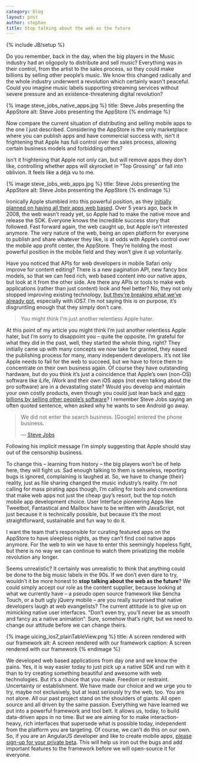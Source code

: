 ```yaml
---
category: blog
layout: post
author: stephan
title: Stop talking about the web as the future
---
```

{% include JB/setup %}

Do you remember, back in the day, when the big players in the Music industry had an oligopoly to distribute and sell music? Everything was in their control, from the artist to the sales process, so they could make billions by selling other people’s music. We know this changed radically and the whole industry underwent a revolution which certainly wasn't peaceful. Could you imagine music labels supporting streaming services without severe pressure and an existence-threatening digital revolution?

{% image steve_jobs_native_apps.jpg %}
  title: Steve Jobs presenting the AppStore
  alt: Steve Jobs presenting the AppStore
{% endimage %}

Now compare the current situation of distributing and selling mobile apps to the one I just described. Considering the AppStore is the only marketplace where you can publish apps and have commercial success with, isn't it frightening that Apple has full control over the sales process, allowing certain business models and forbidding others?

Isn't it frightening that Apple not only can, but will remove apps they don't like, controlling whether apps will skyrocket in "Top Grossing" or fall into oblivion. It feels like a déjà vu to me.

{% image steve_jobs_web_apps.jpg %}
  title: Steve Jobs presenting the AppStore
  alt: Steve Jobs presenting the AppStore
{% endimage %}

Ironically Apple stumbled into this powerful position, as they <a href="http://www.apple.com/pr/library/2007/06/11iPhone-to-Support-Third-Party-Web-2-0-Applications.html" title="Apple Press Release">initially planned on having all their apps web based</a>. Over 5 years ago, back in 2008, the web wasn’t ready yet, <!-- more --><span id="more"></span>so Apple had to make the native move and release the SDK. Everyone knows the incredible success story that followed. Fast forward again, the web caught up, but Apple isn’t interested anymore. The very nature of the web, being an open platform for everyone to publish and share whatever they like, is at odds with Apple’s control over the mobile app profit center, the AppStore. They’re holding the most powerful position in the mobile field and they won’t give it up voluntarily.

Have you noticed that APIs for web developers in mobile Safari only improve for content editing? There is a new pagination API, new fancy box models, so that we can feed rich, web based content into our native apps, but look at it from the other side. Are there any APIs or tools to make web applications (rather than just content) look and feel better? No, they not only stopped improving existing technology, <a href="http://www.mobilexweb.com/blog/safari-ios7-html5-problems-apis-review" title="Problems with iOS7">but they’re breaking what we’ve already got</a>, especially with iOS7. I’m not saying this is on purpose, it’s disgruntling enough that they simply don’t care.

<blockquote><p>You might think I’m just another relentless Apple hater.</p></blockquote>
At this point of my article you might think I’m just another relentless Apple hater, but I’m sorry to disappoint you – quite the opposite. I’m grateful for what they did in the past, well, they started the whole thing, right? They initially came up with many concepts we now take for granted, they eased the publishing process for many, many independent developers. It’s not like Apple needs to fail for the web to succeed, but we have to force them to concentrate on their own business again. Of course they have outstanding hardware, but do you think it’s just a coincidence that Apple’s own (non-OS) software like iLife, iWork and their own iOS apps (not even talking about the pro software) are in a devastating state? Would you develop and maintain your own costly products, even though you could just lean back and <a href='http://seekingalpha.com/article/1470121-apple-app-store-now-makes-over-1-billion-in-profits-per-year' title="AppStore makes billions">earn billions by selling other people’s software</a>? I remember Steve Jobs saying an often quoted sentence, when asked why he wants to see Android go away. <blockquote><p>We did not enter the search business. [Google] entered the phone business.<p>&mdash; <a href="http://www.google.com/url?q=http%3A%2F%2Fwww.wired.com%2Fbusiness%2F2010%2F01%2Fgoogles-dont-be-evil-mantra-is-bullshit-adobe-is-lazy-apples-steve-jobs%2F&sa=D&sntz=1&usg=AFQjCNEeMsNfIKEcUWncn89LW5Nvld-PtA" alt="Don't be evil is bullshit">Steve Jobs</a></blockquote> Following his implicit message I’m simply suggesting that Apple should stay out of the censorship business.

To change this – learning from history – the big players won’t be of help here, they will fight us. Sad enough talking to them is senseless, reporting bugs is ignored, complaining is laughed at. So, we have to change (their) reality, just as file sharing changed the music industry’s reality. I’m not calling for mass pirating apps though, I’m calling for tools and conventions that make web apps not just the cheap guy’s resort, but the top notch mobile app development choice. User Interface pioneering Apps like Tweetbot, Fantastical and Mailbox have to be written with JavaScript, not just because it is technically possible, but because it’s the most straightforward, sustainable and fun way to do it.

I want the team that’s responsible for curating featured apps on the AppStore to have sleepless nights, as they can’t find cool native apps anymore. For the web to win we have to enter this seemingly hopeless fight, but there is no way we can continue to watch them privatizing the mobile revolution any longer.

Seems unrealistic? It certainly was unrealistic to think that anything could be done to the big music labels in the 90s. If we don’t even dare to try, wouldn’t it be more honest to **stop talking about the web as the future**? We could simply accept our role as the content supplier, because looking at what we currently have – a pseudo open source framework like Sencha Touch, or a butt ugly jQuery mobile – are you really surprised that native developers laugh at web evangelists? The current attitude is to give up on mimicking native user interfaces. “Don’t even try, you’ll never be as smooth and fancy as a native animation”. Sure, somehow that’s right, but we need to change our attitude before we can change theirs.

{% image uicing_ios7_plainTableView.png %}
  title: A screen rendered with our framework
  alt: A screen rendered with our framework
  caption: A screen rendered with our framework
{% endimage %}

We developed web based applications from day one and we know the pains. Yes, it is way easier today to just pick up a native SDK and run with it than to try creating something beautiful and awesome with web technologies. But it’s a choice that you make. Freedom or restraint. Uncertainty or establishment. We have made our choice and we urge you to try, maybe not exclusively, but at least seriously try the web, too. You are not alone. All our past project stand on the shoulders of giants. All open source and all driven by the same passion. Everything we have learned we put into a powerful framework and tool belt. It allows us, today, to build data-driven apps in no time. But we are aiming for to make interaction-heavy, rich interfaces that supersede what is possible today, independent from the platform you are targeting. Of course, we can’t do this on our own. So, if you are an AngularJS developer and like to create mobile apps, <a href="https://docs.google.com/forms/d/1vuIh31AmcbNRxrBSL_KHhFaI46QJmSe38nnWKbtbibo/viewform" title="BradyPodion private beta">please sign-up for your private beta</a>. This will help us iron out the bugs and add important features to the framework before we will open-source it for everyone.












